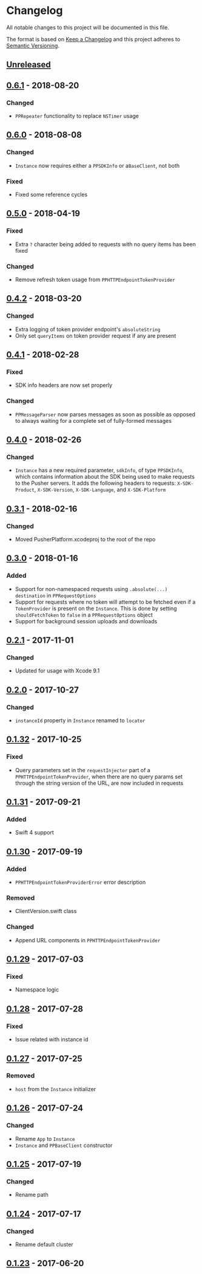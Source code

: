 # Changelog
All notable changes to this project will be documented in this file.

The format is based on [Keep a Changelog](http://keepachangelog.com/en/1.0.0/)
and this project adheres to [Semantic Versioning](http://semver.org/spec/v2.0.0.html).

## [Unreleased](https://github.com/pusher/pusher-platform-swift/compare/0.6.1...HEAD)

## [0.6.1](https://github.com/pusher/pusher-platform-swift/compare/0.6.0...0.6.1) - 2018-08-20

### Changed

- `PPRepeater` functionality to replace `NSTimer` usage

## [0.6.0](https://github.com/pusher/pusher-platform-swift/compare/0.5.0...0.6.0) - 2018-08-08

### Changed

- `Instance` now requires either a `PPSDKInfo` or  a`BaseClient`, not both

### Fixed

- Fixed some reference cycles

## [0.5.0](https://github.com/pusher/pusher-platform-swift/compare/0.4.2...0.5.0) - 2018-04-19

### Fixed

- Extra `?` character being added to requests with no query items has been fixed

### Changed

- Remove refresh token usage from `PPHTTPEndpointTokenProvider`

## [0.4.2](https://github.com/pusher/pusher-platform-swift/compare/0.4.1...0.4.2) - 2018-03-20

### Changed

- Extra logging of token provider endpoint's `absoluteString`
- Only set `queryItems` on token provider request if any are present

## [0.4.1](https://github.com/pusher/pusher-platform-swift/compare/0.4.0...0.4.1) - 2018-02-28

### Fixed

- SDK info headers are now set properly

### Changed

- `PPMessageParser` now parses messages as soon as possible as opposed to always waiting for a complete set of fully-formed messages

## [0.4.0](https://github.com/pusher/pusher-platform-swift/compare/0.3.1...0.4.0) - 2018-02-26

### Changed

- `Instance` has a new required parameter, `sdkInfo`, of type `PPSDKInfo`, which contains information about the SDK being used to make requests to the Pusher servers. It adds the following headers to requests: `X-SDK-Product`, `X-SDK-Version`, `X-SDK-Language`, and `X-SDK-Platform`

## [0.3.1](https://github.com/pusher/pusher-platform-swift/compare/0.3.0...0.3.1) - 2018-02-16

### Changed

- Moved PusherPlatform.xcodeproj to the root of the repo

## [0.3.0](https://github.com/pusher/pusher-platform-swift/compare/0.2.1...0.3.0) - 2018-01-16

### Added

- Support for non-namespaced requests using `.absolute(...)` `destination` in `PPRequestOptions`
- Support for requests where no token will attempt to be fetched even if a `TokenProvider` is present on the `Instance`. This is done by setting `shouldFetchToken` to `false` in a `PPRequestOptions` object
- Support for background session uploads and downloads

## [0.2.1](https://github.com/pusher/pusher-platform-swift/compare/0.2.0...0.2.1) - 2017-11-01

### Changed

- Updated for usage with Xcode 9.1

## [0.2.0](https://github.com/pusher/pusher-platform-swift/compare/0.1.32...0.2.0) - 2017-10-27

### Changed

- `instanceId` property in `Instance` renamed to `locator`

## [0.1.32](https://github.com/pusher/pusher-platform-swift/compare/0.1.31...0.1.32) - 2017-10-25

### Fixed

- Query parameters set in the `requestInjector` part of a `PPHTTPEndpointTokenProvider`, when there are no query params set through the string version of the URL, are now included in requests

## [0.1.31](https://github.com/pusher/pusher-platform-swift/compare/0.1.30...0.1.31) - 2017-09-21

### Added

- Swift 4 support

## [0.1.30](https://github.com/pusher/pusher-platform-swift/compare/0.1.29...0.1.30) - 2017-09-19

### Added

- `PPHTTPEndpointTokenProviderError` error description

### Removed

- ClientVersion.swift class

### Changed

- Append URL components in `PPHTTPEndpointTokenProvider`

## [0.1.29](https://github.com/pusher/pusher-platform-swift/compare/0.1.28...0.1.29) - 2017-07-03

### Fixed

- Namespace logic

## [0.1.28](https://github.com/pusher/pusher-platform-swift/compare/0.1.27...0.1.28) - 2017-07-28

### Fixed

- Issue related with instance id

## [0.1.27](https://github.com/pusher/pusher-platform-swift/compare/0.1.26...0.1.27) - 2017-07-25

### Removed

- `host` from the `Instance` initializer

## [0.1.26](https://github.com/pusher/pusher-platform-swift/compare/0.1.25...0.1.26) - 2017-07-24

### Changed

- Rename `App` to `Instance`
- `Instance` and `PPBaseClient` constructor

## [0.1.25](https://github.com/pusher/pusher-platform-swift/compare/0.1.24...0.1.25) - 2017-07-19

### Changed

- Rename path

## [0.1.24](https://github.com/pusher/pusher-platform-swift/compare/0.1.23...0.1.24) - 2017-07-17

### Changed

- Rename default cluster

## [0.1.23](https://github.com/pusher/pusher-platform-swift/compare/0.1.22...0.1.23) - 2017-06-20
